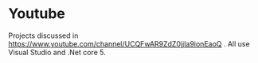 # Youtube
Projects discussed in https://www.youtube.com/channel/UCQFwAR9ZdZ0jjIa9ionEaoQ . All use Visual Studio and .Net core 5.
